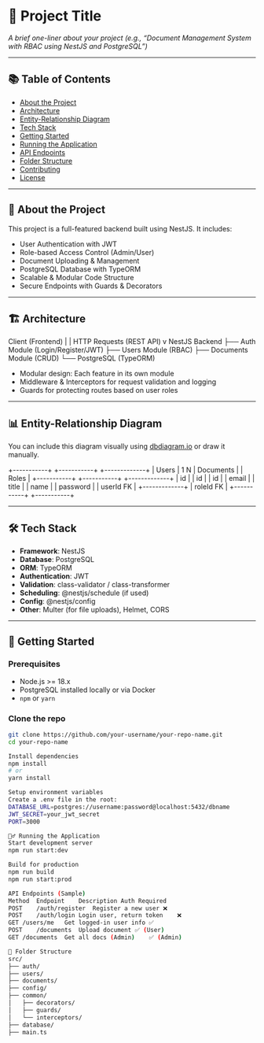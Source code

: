 # 🧾 Project Title

_A brief one-liner about your project (e.g., “Document Management System with RBAC using NestJS and PostgreSQL”)_

---

## 📚 Table of Contents

- [About the Project](#about-the-project)
- [Architecture](#architecture)
- [Entity-Relationship Diagram](#entity-relationship-diagram)
- [Tech Stack](#tech-stack)
- [Getting Started](#getting-started)
- [Running the Application](#running-the-application)
- [API Endpoints](#api-endpoints)
- [Folder Structure](#folder-structure)
- [Contributing](#contributing)
- [License](#license)

---

## 📖 About the Project

This project is a full-featured backend built using NestJS. It includes:

- User Authentication with JWT
- Role-based Access Control (Admin/User)
- Document Uploading & Management
- PostgreSQL Database with TypeORM
- Scalable & Modular Code Structure
- Secure Endpoints with Guards & Decorators

---

## 🏗️ Architecture

Client (Frontend)
     |
     | HTTP Requests (REST API)
     v
NestJS Backend
 ├── Auth Module (Login/Register/JWT)
 ├── Users Module (RBAC)
 ├── Documents Module (CRUD)
 └── PostgreSQL (TypeORM)

 
- Modular design: Each feature in its own module
- Middleware & Interceptors for request validation and logging
- Guards for protecting routes based on user roles

---

## 📊 Entity-Relationship Diagram

You can include this diagram visually using [dbdiagram.io](https://dbdiagram.io/) or draw it manually.

+-----------+         +-----------+         +-------------+
|   Users   | 1     N | Documents |         |   Roles     |
+-----------+         +-----------+         +-------------+
| id        |         | id        |         | id          |
| email     |         | title     |         | name        |
| password  |         | userId FK |         +-------------+
| roleId FK |         +-----------+
+-----------+

---

## 🛠 Tech Stack

- **Framework**: NestJS
- **Database**: PostgreSQL
- **ORM**: TypeORM
- **Authentication**: JWT
- **Validation**: class-validator / class-transformer
- **Scheduling**: @nestjs/schedule (if used)
- **Config**: @nestjs/config
- **Other**: Multer (for file uploads), Helmet, CORS

---

## 🚀 Getting Started

### Prerequisites

- Node.js >= 18.x
- PostgreSQL installed locally or via Docker
- `npm` or `yarn`

### Clone the repo

```bash
git clone https://github.com/your-username/your-repo-name.git
cd your-repo-name

Install dependencies
npm install
# or
yarn install

Setup environment variables
Create a .env file in the root:
DATABASE_URL=postgres://username:password@localhost:5432/dbname
JWT_SECRET=your_jwt_secret
PORT=3000

🏃‍♂️ Running the Application
Start development server
npm run start:dev

Build for production
npm run build
npm run start:prod

API Endpoints (Sample)
Method	Endpoint	Description	Auth Required
POST	/auth/register	Register a new user	❌
POST	/auth/login	Login user, return token	❌
GET	/users/me	Get logged-in user info	✅
POST	/documents	Upload document	✅ (User)
GET	/documents	Get all docs (Admin)	✅ (Admin)

📁 Folder Structure
src/
├── auth/
├── users/
├── documents/
├── config/
├── common/
│   ├── decorators/
│   ├── guards/
│   └── interceptors/
├── database/
├── main.ts

